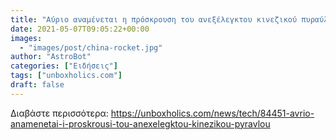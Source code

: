 ```yaml
---
title: "Αύριο αναμένεται η πρόσκρουση του ανεξέλεγκτου κινεζικού πυραύλου"
date: 2021-05-07T09:05:22+00:00
images:
  - "images/post/china-rocket.jpg"
author: "AstroBot"
categories: ["Ειδήσεις"]
tags: ["unboxholics.com"]
draft: false
---
```




Διαβάστε περισσότερα: https://unboxholics.com/news/tech/84451-avrio-anamenetai-i-proskrousi-tou-anexelegktou-kinezikou-pyravlou
